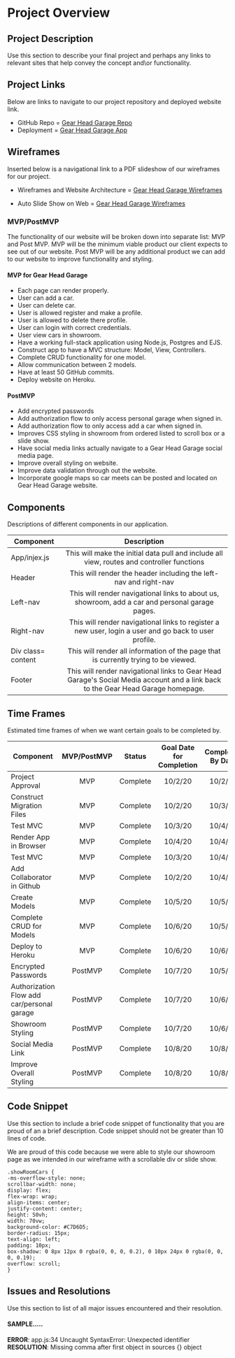# Project Overview


## Project Description

Use this section to describe your final project and perhaps any links to relevant sites that help convey the concept and\or functionality.

## Project Links

Below are links to navigate to our project repository and deployed website link. 

- GitHub Repo = [Gear Head Garage Repo](https://github.com/JGeorgos24/GearHeadGarage)
- Deployment = [Gear Head Garage App](https://gearheadgarage-app.herokuapp.com/cars) 

## Wireframes

Inserted below is a navigational link to a PDF slideshow of our wireframes for our project.

- Wireframes and Website Architecture = [Gear Head Garage Wireframes](https://docs.google.com/presentation/d/1_BFz0_28KXCFrs8RDh_PVk9y6f5yklLjPDWCd1eebL0/edit?usp=sharing)

- Auto Slide Show on Web = [Gear Head Garage Wireframes](https://docs.google.com/presentation/d/e/2PACX-1vRwzvQqAHfRAWssQN394EjXMelpak71GS_NRatu-TyPJBKctVNXzIgBPNqiKlUGprOtDlNFYDcYUC89/pub?start=true&loop=true&delayms=30000)


### MVP/PostMVP 

The functionality of our website will be broken down into separate list: MVP and Post MVP. MVP will be the minimum viable product our client expects to see out of our website. Post MVP will be any additional product we can add to our website to improve functionality and styling.


#### MVP for Gear Head Garage
- Each page can render properly.
- User can add a car. 
- User can delete car.
- User is allowed register and make a profile.
- User is allowed to delete there profile.
- User can login with correct credentials.
- User view cars in showroom.
- Have a working full-stack application using Node.js, Postgres and EJS.
- Construct app to have a MVC structure: Model, View, Controllers.
- Complete CRUD functionality for one model. 
- Allow communication between 2 models.
- Have at least 50 GitHub commits.
- Deploy website on Heroku.


#### PostMVP 
- Add encrypted passwords
- Add authorization flow to only access personal garage when signed in.
- Add authorization flow to only access add a car when signed in.
- Improves CSS styling in showroom from ordered listed to scroll box or a slide show. 
- Have social media links actually navigate to a Gear Head Garage social media page.
- Improve overall styling on website.
- Improve data validation through out the website. 
- Incorporate google maps so car meets can be posted and located on Gear Head Garage website.

## Components
Descriptions of different components in our application. 

| Component | Description | 
| --- | :---: | 
| App/injex.js | This will make the initial data pull and include all view, routes and controller functions| 
| Header | This will render the header including the left-nav and right-nav |
| Left-nav | This will render navigational links to about us, showroom, add a car and personal garage pages. | 
| Right-nav | This will render navigational links to register a new user, login a user and go back to user profile. |
| Div class= content | This will render all information of the page that is currently trying to be viewed. |
| Footer | This will render navigational links to Gear Head Garage's Social Media account and a link back to the Gear Head Garage homepage. | 

## Time Frames

Estimated time frames of when we want certain goals to be completed by. 

| Component | MVP/PostMVP | Status | Goal Date for Completion |Completed By Date |
| --- | :---: | :---: | :---: | :---: |
| Project Approval | MVP | Complete | 10/2/20 | 10/2/20 |
| Construct Migration Files | MVP | Complete | 10/2/20 | 10/3/20 |
| Test MVC  | MVP | Complete | 10/3/20 | 10/4/20 |
| Render App in Browser | MVP | Complete | 10/4/20 | 10/4/20 |
| Test MVC  | MVP | Complete | 10/3/20 | 10/4/20 |
| Add Collaborator in Github | MVP | Complete | 10/2/20 | 10/4/20 |
| Create Models  | MVP | Complete | 10/5/20 | 10/5/20 |
| Complete CRUD for Models  | MVP | Complete | 10/6/20 | 10/5/20 |
| Deploy to Heroku  | MVP | Complete | 10/6/20 | 10/6/20 |
| Encrypted Passwords  | PostMVP | Complete | 10/7/20 | 10/5/20 |
| Authorization Flow add car/personal garage  | PostMVP | Complete | 10/7/20 | 10/6/20 |
| Showroom Styling  | PostMVP | Complete | 10/7/20 | 10/6/20 |
| Social Media Link | PostMVP | Complete | 10/8/20 | 10/8/20 |
| Improve Overall Styling | PostMVP | Complete | 10/8/20 | 10/8/20 |


## Code Snippet

Use this section to include a brief code snippet of functionality that you are proud of an a brief description.  Code snippet should not be greater than 10 lines of code. 

We are proud of this code because we were able to style our showroom page as we intended in our wireframe with a scrollable div or slide show. 

```
.showRoomCars {
-ms-overflow-style: none;
scrollbar-width: none;
display: flex;
flex-wrap: wrap;
align-items: center;
justify-content: center;
height: 50vh;
width: 70vw;
background-color: #C7D6D5;
border-radius: 15px;
text-align: left;
padding: 10px;
box-shadow: 0 8px 12px 0 rgba(0, 0, 0, 0.2), 0 10px 24px 0 rgba(0, 0, 0, 0.19);
overflow: scroll;
}
```

## Issues and Resolutions
 Use this section to list of all major issues encountered and their resolution.

#### SAMPLE.....
**ERROR**: app.js:34 Uncaught SyntaxError: Unexpected identifier                                
**RESOLUTION**: Missing comma after first object in sources {} object